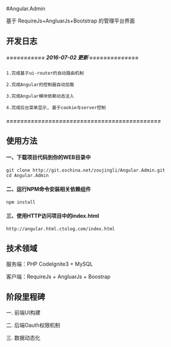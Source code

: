 #Angular.Admin

基于 RequireJs+AngluarJs+Bootstrap 的管理平台界面

## 开发日志

##### =========== 2016-07-02 更新 ==============
    
    1.完成基于ui-router的自动路由机制

    2.完成Angular的控制器自动加载

    3.完成Angular模块依赖动态注入
    
    4.完成后台菜单显示, 基于cookie与server控制

##### ============================================

## 使用方法
#### 一、下载项目代码到你的WEB目录中
```shell
git clone http://git.oschina.net/zoujingli/Angular.Admin.git
cd Angular.Admin
```
#### 二、运行NPM命令安装相关依赖组件
```shell
npm install
```
#### 三、使用HTTP访问项目中的index.html
```link
http://angular.html.ctolog.com/index.html
```

## 技术领域

服务端：PHP CodeIgnite3 + MySQL

客户端：RequireJs + AngluarJs + Boostrap

## 阶段里程碑

一. 前端UI构建

二. 后端Oauth权限机制

三. 数据动态化 